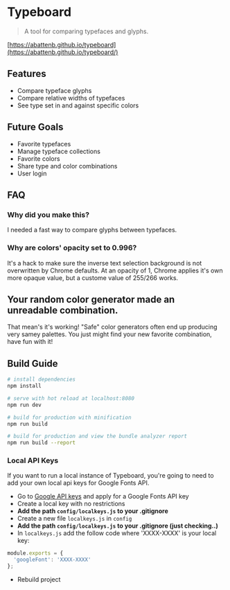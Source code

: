 # Typeboard

> A tool for comparing typefaces and glyphs.

[https://abattenb.github.io/typeboard](https://abattenb.github.io/typeboard/)

## Features

* Compare typeface glyphs
* Compare relative widths of typefaces
* See type set in and against specific colors

## Future Goals

* Favorite typefaces
* Manage typeface collections
* Favorite colors
* Share type and color combinations
* User login

## FAQ

### Why did you make this?
I needed a fast way to compare glyphs between typefaces.

### Why are colors' opacity set to 0.996?
It's a hack to make sure the inverse text selection background is not overwritten by Chrome defaults.
At an opacity of 1, Chrome applies it's own more opaque value, but a custome value of 255/266 works.

## Your random color generator made an unreadable combination.
That mean's it's working! "Safe" color generators often end up producing very samey palettes.
You just might find your new favorite combination, have fun with it!

## Build Guide

``` bash
# install dependencies
npm install

# serve with hot reload at localhost:8080
npm run dev

# build for production with minification
npm run build

# build for production and view the bundle analyzer report
npm run build --report
```

### Local API Keys

If you want to run a local instance of Typeboard, you're going to need to add
your own local api keys for Google Fonts API.

* Go to [Google API keys](https://console.developers.google.com/apis/) and apply for a Google Fonts API key
* Create a local key with no restrictions
* __Add the path `config/localkeys.js` to your .gitignore__
* Create a new file `localkeys.js` in `config`
* **Add the path `config/localkeys.js` to your .gitignore (just checking..)**
* In `localkeys.js` add the follow code where 'XXXX-XXXX' is your local key:
``` javascript
module.exports = {
  'googleFont': 'XXXX-XXXX'
};
```
* Rebuild project
